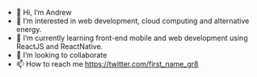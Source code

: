 - 👋 Hi, I’m Andrew
- 👀 I’m interested in web development, cloud computing and alternative energy.
- 🌱 I’m currently learning front-end mobile and web development using ReactJS and ReactNative. 
- 💞️ I’m looking to collaborate
- 📫 How to reach me https://twitter.com/first_name_gr8

<!---
drew-chidi/drew-chidi is a ✨ special ✨ repository because its `README.md` (this file) appears on your GitHub profile.
You can click the Preview link to take a look at your changes.
--->
